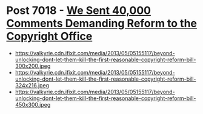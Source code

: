 # Post 7018 - [We Sent 40,000 Comments Demanding Reform to the Copyright Office](https://www.ifixit.com/News/7018/copyright-office)

- https://valkyrie.cdn.ifixit.com/media/2013/05/05155117/beyond-unlocking-dont-let-them-kill-the-first-reasonable-copyright-reform-bill-300x200.jpeg
- https://valkyrie.cdn.ifixit.com/media/2013/05/05155117/beyond-unlocking-dont-let-them-kill-the-first-reasonable-copyright-reform-bill-324x216.jpeg
- https://valkyrie.cdn.ifixit.com/media/2013/05/05155117/beyond-unlocking-dont-let-them-kill-the-first-reasonable-copyright-reform-bill-450x300.jpeg
